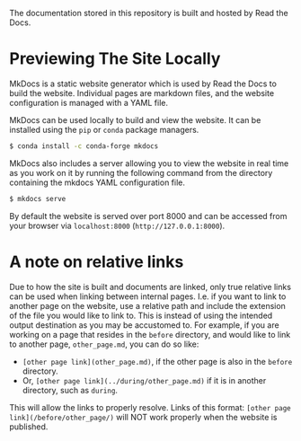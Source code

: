 The documentation stored in this repository is built and hosted by Read the Docs.

# Previewing The Site Locally

MkDocs is a static website generator which is used by Read the Docs to build the website. Individual pages are markdown files, and the website configuration is managed with a YAML file.

MkDocs can be used locally to build and view the website. It can be installed using the ```pip``` or ```conda``` package managers.

```bash
$ conda install -c conda-forge mkdocs
```

MkDocs also includes a server allowing you to view the website in real time as you work on it by running the following command from the directory containing the mkdocs YAML configuration file.

```bash
$ mkdocs serve
```

By default the website is served over port 8000 and can be accessed from your browser via ```localhost:8000``` (```http://127.0.0.1:8000```).

# A note on relative links
Due to how the site is built and documents are linked, only true relative links can be used when linking between internal pages. I.e. if you want to link to another page on the website, use a relative path and include the extension of the file you would like to link to. This is instead of using the intended output destination as you may be accustomed to. For example, if you are working on a page that resides in the `before` directory, and would like to link to another page, `other_page.md`, you can do so like:
- `[other page link](other_page.md)`, if the other page is also in the `before` directory. 
- Or, `[other page link](../during/other_page.md)` if it is in another directory, such as `during`. 

This will allow the links to properly resolve. Links of this format: `[other page link](/before/other_page/)` will NOT work properly when the website is published.
